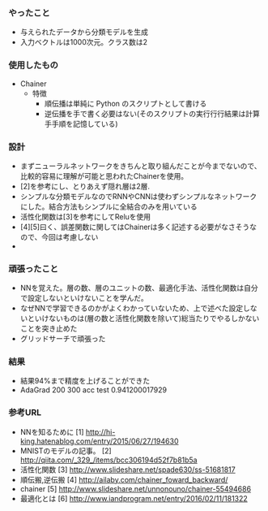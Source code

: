 ### やったこと
* 与えられたデータから分類モデルを生成
* 入力ベクトルは1000次元。クラス数は2

### 使用したもの
* Chainer
  * 特徴
    * 順伝播は単純に Python のスクリプトとして書ける
    * 逆伝播を⼿で書く必要はない(そのスクリプトの実⾏行行結果は計算⼿手順を記憶している)

### 設計
* まずニューラルネットワークをきちんと取り組んだことが今までないので、比較的容易に理解が可能と思われたChainerを使用。
* [2]を参考にし、とりあえず隠れ層は2層.
* シンプルな分類モデルなのでRNNやCNNは使わずシンプルなネットワークにした。結合方法もシンプルに全結合のみを用いている
* 活性化関数は[3]を参考にしてReluを使用
* [4][5]曰く、誤差関数に関してはChainerは多く記述する必要がなさそうなので、今回は考慮しない
*

### 頑張ったこと
* NNを覚えた。層の数、層のユニットの数、最適化手法、活性化関数は自分で設定しないといけないことを学んだ。
* なぜNNで学習できるのかがよくわかっていないため、上で述べた設定しないといけないものは(層の数と活性化関数を除いて)総当たりでやるしかないことを突き止めた
* グリッドサーチで頑張った

### 結果
* 結果94%まで精度を上げることができた
* AdaGrad 200 300 acc test  0.941200017929



### 参考URL
* NNを知るために
[1] http://hi-king.hatenablog.com/entry/2015/06/27/194630
* MNISTのモデルの記事。
[2] http://qiita.com/_329_/items/bcc306194d52f7b81b5a
* 活性化関数
[3] http://www.slideshare.net/spade630/ss-51681817
* 順伝搬,逆伝搬
[4] http://ailaby.com/chainer_foward_backward/
* chainer
[5] http://www.slideshare.net/unnonouno/chainer-55494686
* 最適化とは
[6] http://www.iandprogram.net/entry/2016/02/11/181322
